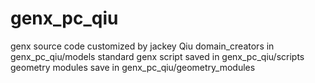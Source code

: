 genx_pc_qiu
===========
genx source code customized by jackey Qiu
domain_creators in genx_pc_qiu/models
standard genx script saved in genx_pc_qiu/scripts
geometry modules save in genx_pc_qiu/geometry_modules